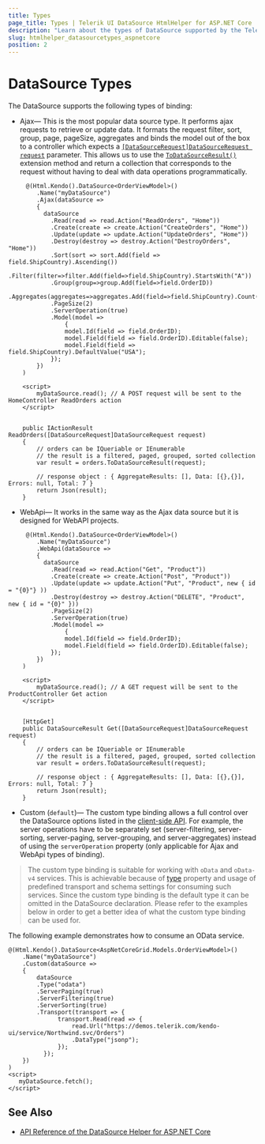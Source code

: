 ```yaml
---
title: Types
page_title: Types | Telerik UI DataSource HtmlHelper for ASP.NET Core
description: "Learn about the types of DataSource supported by the Telerik UI DataSource HtmlHelper for ASP.NET Core (MVC 6 or ASP.NET Core MVC)."
slug: htmlhelper_datasourcetypes_aspnetcore
position: 2
---
```


# DataSource Types

The DataSource supports the following types of binding:

* Ajax&mdash; This is the most popular data source type. It performs ajax requests to retrieve or update data. It formats the request filter, sort, group, page, pageSize, aggregates and binds the model out of the box to a controller which expects a [`[DataSourceRequest]DataSourceRequest request`](/api/Kendo.Mvc.UI/DataSourceRequest) parameter. This allows us to use the [`ToDataSourceResult()`](/api/Kendo.Mvc.Extensions/QueryableExtensions) extension method and return a collection that corresponds to the request without having to deal with data operations programmatically.

```HtmlHelper
     @(Html.Kendo().DataSource<OrderViewModel>()
        .Name("myDataSource")
        .Ajax(dataSource =>
        {
          dataSource
            .Read(read => read.Action("ReadOrders", "Home"))
            .Create(create => create.Action("CreateOrders", "Home"))
            .Update(update => update.Action("UpdateOrders", "Home"))
            .Destroy(destroy => destroy.Action("DestroyOrders", "Home"))
            .Sort(sort => sort.Add(field => field.ShipCountry).Ascending())
            .Filter(filter=>filter.Add(field=>field.ShipCountry).StartsWith("A"))
            .Group(group=>group.Add(field=>field.OrderID))
            .Aggregates(aggregates=>aggregates.Add(field=>field.ShipCountry).Count())
            .PageSize(2)
            .ServerOperation(true)
            .Model(model =>
                {
                model.Id(field => field.OrderID);
                model.Field(field => field.OrderID).Editable(false);
                model.Field(field => field.ShipCountry).DefaultValue("USA");
            });
        })
    )

    <script>
        myDataSource.read(); // A POST request will be sent to the HomeController ReadOrders action
    </script>  
```
```HomeController

    public IActionResult ReadOrders([DataSourceRequest]DataSourceRequest request)
    {
        // orders can be IQueriable or IEnumerable
        // the result is a filtered, paged, grouped, sorted collection 
        var result = orders.ToDataSourceResult(request);

        // response object : { AggregateResults: [], Data: [{},{}], Errors: null, Total: 7 }
        return Json(result);
    }
```

* WebApi&mdash; It works in the same way as the Ajax data source but it is designed for WebAPI projects. 

```HtmlHelper
     @(Html.Kendo().DataSource<OrderViewModel>()
        .Name("myDataSource")
        .WebApi(dataSource =>
        {
          dataSource
            .Read(read => read.Action("Get", "Product"))
	    	.Create(create => create.Action("Post", "Product"))
	    	.Update(update => update.Action("Put", "Product", new { id = "{0}"} ))
	    	.Destroy(destroy => destroy.Action("DELETE", "Product", new { id = "{0}" }))
            .PageSize(2)
            .ServerOperation(true)
            .Model(model =>
                {
                model.Id(field => field.OrderID);
                model.Field(field => field.OrderID).Editable(false);
            });
        })
    )

    <script>
        myDataSource.read(); // A GET request will be sent to the ProductController Get action
    </script>  
```
```ProductController

    [HttpGet]
	public DataSourceResult Get([DataSourceRequest]DataSourceRequest request)
    {
        // orders can be IQueriable or IEnumerable
        // the result is a filtered, paged, grouped, sorted collection 
        var result = orders.ToDataSourceResult(request);

        // response object : { AggregateResults: [], Data: [{},{}], Errors: null, Total: 7 }
        return Json(result);
    }
```

* Custom (`default`)&mdash; The custom type binding allows a full control over the DataSource options listed in the  [client-side API](http://docs.telerik.com/kendo-ui/api/javascript/data/datasource). For example, the server operations have to be separately set (server-filtering, server-sorting, server-paging, server-grouping, and server-aggregates) instead of using the `serverOperation` property (only applicable for Ajax and WebApi types of binding).

> The custom type binding is suitable for working with `oData` and `oData-v4` services. This is achievable because of [type](https://docs.telerik.com/kendo-ui/api/javascript/data/datasource/configuration/type) property and usage of predefined transport and schema settings for consuming such services. Since the custom type binding is the default type it can be omitted in the DataSource declaration. Please refer to the examples below in order to get a better idea of what the custom type binding can be used for.

The following example demonstrates how to consume an OData service.

	@(Html.Kendo().DataSource<AspNetCoreGrid.Models.OrderViewModel>()
        .Name("myDataSource")
        .Custom(dataSource =>
        {
            dataSource
            .Type("odata")
            .ServerPaging(true)
            .ServerFiltering(true)
            .ServerSorting(true)
            .Transport(transport => {
                  transport.Read(read => {
                      read.Url("https://demos.telerik.com/kendo-ui/service/Northwind.svc/Orders")
                      .DataType("jsonp");
                  });
              });
        })
    )
    <script>
       myDataSource.fetch();
    </script>

## See Also

* [API Reference of the DataSource Helper for ASP.NET Core](/api/datasource)
